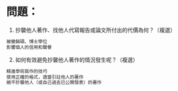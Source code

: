# 問題：

1. 抄襲他人著作、找他人代寫報告或論文所付出的代價為何？（複選）
```bash
被撤銷碩、博士學位
影響個人的信用和聲譽
```

2. 如何有效避免抄襲他人著作的情況發生呢？（複選）
```bash
精進學術寫作的技巧
使用正確的格式，適當引註他人的著作
絕不抄襲他人（或自己過去已公開發表）的著作
```
